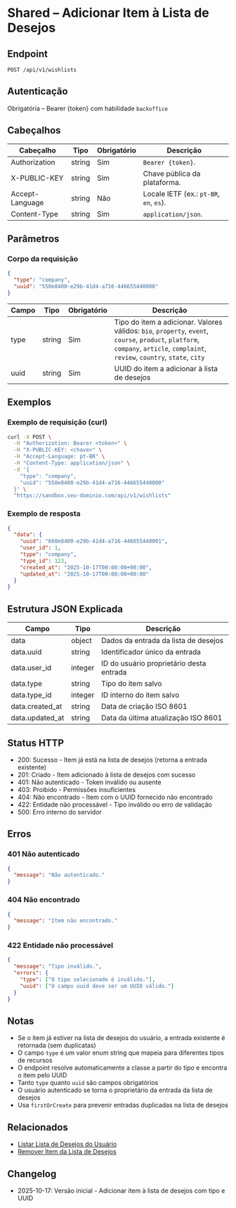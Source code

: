 # Shared – Adicionar Item à Lista de Desejos

## Endpoint

```
POST /api/v1/wishlists
```

## Autenticação

Obrigatória – Bearer {token} com habilidade `backoffice`

## Cabeçalhos

| Cabeçalho        | Tipo   | Obrigatório | Descrição |
| ---------------- | ------ | ----------- | --------- |
| Authorization    | string | Sim         | `Bearer {token}`. |
| X-PUBLIC-KEY     | string | Sim         | Chave pública da plataforma. |
| Accept-Language  | string | Não         | Locale IETF (ex.: `pt-BR`, `en`, `es`). |
| Content-Type     | string | Sim         | `application/json`. |

## Parâmetros

### Corpo da requisição

```json
{
  "type": "company",
  "uuid": "550e8400-e29b-41d4-a716-446655440000"
}
```

| Campo | Tipo   | Obrigatório | Descrição |
| ----- | ------ | ----------- | --------- |
| type  | string | Sim         | Tipo do item a adicionar. Valores válidos: `bio`, `property`, `event`, `course`, `product`, `platform`, `company`, `article`, `complaint`, `review`, `country`, `state`, `city` |
| uuid  | string | Sim         | UUID do item a adicionar à lista de desejos |

## Exemplos

### Exemplo de requisição (curl)

```bash
curl -X POST \
  -H "Authorization: Bearer <token>" \
  -H "X-PUBLIC-KEY: <chave>" \
  -H "Accept-Language: pt-BR" \
  -H "Content-Type: application/json" \
  -d '{
    "type": "company",
    "uuid": "550e8400-e29b-41d4-a716-446655440000"
  }' \
  "https://sandbox.seu-dominio.com/api/v1/wishlists"
```

### Exemplo de resposta

```json
{
  "data": {
    "uuid": "660e8400-e29b-41d4-a716-446655440001",
    "user_id": 1,
    "type": "company",
    "type_id": 123,
    "created_at": "2025-10-17T00:00:00+00:00",
    "updated_at": "2025-10-17T00:00:00+00:00"
  }
}
```

## Estrutura JSON Explicada

| Campo | Tipo | Descrição |
| ----- | ---- | --------- |
| data | object | Dados da entrada da lista de desejos |
| data.uuid | string | Identificador único da entrada |
| data.user_id | integer | ID do usuário proprietário desta entrada |
| data.type | string | Tipo do item salvo |
| data.type_id | integer | ID interno do item salvo |
| data.created_at | string | Data de criação ISO 8601 |
| data.updated_at | string | Data da última atualização ISO 8601 |

## Status HTTP

- 200: Sucesso - Item já está na lista de desejos (retorna a entrada existente)
- 201: Criado - Item adicionado à lista de desejos com sucesso
- 401: Não autenticado - Token inválido ou ausente
- 403: Proibido - Permissões insuficientes
- 404: Não encontrado - Item com o UUID fornecido não encontrado
- 422: Entidade não processável - Tipo inválido ou erro de validação
- 500: Erro interno do servidor

## Erros

### 401 Não autenticado
```json
{
  "message": "Não autenticado."
}
```

### 404 Não encontrado
```json
{
  "message": "Item não encontrado."
}
```

### 422 Entidade não processável
```json
{
  "message": "Tipo inválido.",
  "errors": {
    "type": ["O tipo selecionado é inválido."],
    "uuid": ["O campo uuid deve ser um UUID válido."]
  }
}
```

## Notas

- Se o item já estiver na lista de desejos do usuário, a entrada existente é retornada (sem duplicatas)
- O campo `type` é um valor enum string que mapeia para diferentes tipos de recursos
- O endpoint resolve automaticamente a classe a partir do tipo e encontra o item pelo UUID
- Tanto `type` quanto `uuid` são campos obrigatórios
- O usuário autenticado se torna o proprietário da entrada da lista de desejos
- Usa `firstOrCreate` para prevenir entradas duplicadas na lista de desejos

## Relacionados

- [Listar Lista de Desejos do Usuário](./WishlistIndex.md)
- [Remover Item da Lista de Desejos](./WishlistDestroy.md)

## Changelog

- 2025-10-17: Versão inicial - Adicionar item à lista de desejos com tipo e UUID
